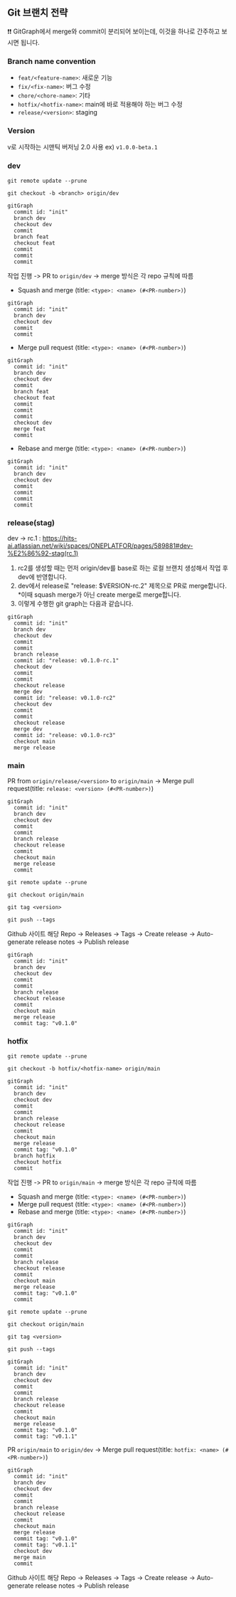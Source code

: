## Git 브랜치 전략

:exclamation::exclamation: GitGraph에서 merge와 commit이 분리되어 보이는데, 이것을 하나로 간주하고 보시면 됩니다.

### Branch name convention

- `feat/<feature-name>`: 새로운 기능
- `fix/<fix-name>`: 버그 수정
- `chore/<chore-name>`: 기타
- `hotfix/<hotfix-name>`: main에 바로 적용해야 하는 버그 수정
- `release/<version>`: staging

### Version

v로 시작하는 시맨틱 버저닝 2.0 사용 ex) `v1.0.0-beta.1`

### dev

```shell
git remote update --prune
```

```shell
git checkout -b <branch> origin/dev
```

```mermaid
gitGraph
  commit id: "init"
  branch dev
  checkout dev
  commit
  branch feat
  checkout feat
  commit
  commit
  commit
```

작업 진행 -> PR to `origin/dev` -> merge 방식은 각 repo 규칙에 따름

- Squash and merge (title: `<type>: <name> (#<PR-number>)`)

```mermaid
gitGraph
  commit id: "init"
  branch dev
  checkout dev
  commit
  commit
```

- Merge pull request (title: `<type>: <name> (#<PR-number>)`)

```mermaid
gitGraph
  commit id: "init"
  branch dev
  checkout dev
  commit
  branch feat
  checkout feat
  commit
  commit
  commit
  checkout dev
  merge feat
  commit
```

- Rebase and merge (title: `<type>: <name> (#<PR-number>)`)

```mermaid
gitGraph
  commit id: "init"
  branch dev
  checkout dev
  commit
  commit
  commit
  commit
```

### release(stag)

dev -> rc.1 : https://hits-ai.atlassian.net/wiki/spaces/ONEPLATFOR/pages/589881#dev-%E2%86%92-stag(rc.1)

1. rc2를 생성할 때는 먼저 origin/dev를 base로 하는 로컬 브랜치 생성해서 작업 후 dev에 반영합니다.
2. dev에서 release로 "release: $VERSION-rc.2" 제목으로 PR로 merge합니다.  
  *이때 squash merge가 아닌 create merge로 merge합니다.
3. 이렇게 수행한 git graph는 다음과 같습니다.

```mermaid
gitGraph
  commit id: "init"
  branch dev
  checkout dev
  commit
  commit
  branch release
  commit id: "release: v0.1.0-rc.1"
  checkout dev
  commit
  commit
  checkout release
  merge dev
  commit id: "release: v0.1.0-rc2"
  checkout dev
  commit
  commit
  checkout release
  merge dev
  commit id: "release: v0.1.0-rc3"
  checkout main
  merge release
```

### main

PR from `origin/release/<version>` to `origin/main` -> Merge pull request(title: `release: <version> (#<PR-number>)`)

```mermaid
gitGraph
  commit id: "init"
  branch dev
  checkout dev
  commit
  commit
  branch release
  checkout release
  commit
  checkout main
  merge release
  commit
```

```shell
git remote update --prune
```

```shell
git checkout origin/main
```

```shell
git tag <version>
```

```shell
git push --tags
```

Github 사이트 해당 Repo -> Releases -> Tags -> Create release -> Auto-generate release notes -> Publish release

```mermaid
gitGraph
  commit id: "init"
  branch dev
  checkout dev
  commit
  commit
  branch release
  checkout release
  commit
  checkout main
  merge release
  commit tag: "v0.1.0"
```

### hotfix

```shell
git remote update --prune
```

```shell
git checkout -b hotfix/<hotfix-name> origin/main
```

```mermaid
gitGraph
  commit id: "init"
  branch dev
  checkout dev
  commit
  commit
  branch release
  checkout release
  commit
  checkout main
  merge release
  commit tag: "v0.1.0"
  branch hotfix
  checkout hotfix
  commit
```

작업 진행 -> PR to `origin/main` -> merge 방식은 각 repo 규칙에 따름

- Squash and merge (title: `<type>: <name> (#<PR-number>)`)
- Merge pull request (title: `<type>: <name> (#<PR-number>)`)
- Rebase and merge (title: `<type>: <name> (#<PR-number>)`)

```mermaid
gitGraph
  commit id: "init"
  branch dev
  checkout dev
  commit
  commit
  branch release
  checkout release
  commit
  checkout main
  merge release
  commit tag: "v0.1.0"
  commit
```

```shell
git remote update --prune
```

```shell
git checkout origin/main
```

```shell
git tag <version>
```

```shell
git push --tags
```

```mermaid
gitGraph
  commit id: "init"
  branch dev
  checkout dev
  commit
  commit
  branch release
  checkout release
  commit
  checkout main
  merge release
  commit tag: "v0.1.0"
  commit tag: "v0.1.1"
```

PR `origin/main` to `origin/dev` -> Merge pull request(title: `hotfix: <name> (#<PR-number>)`)

```mermaid
gitGraph
  commit id: "init"
  branch dev
  checkout dev
  commit
  commit
  branch release
  checkout release
  commit
  checkout main
  merge release
  commit tag: "v0.1.0"
  commit tag: "v0.1.1"
  checkout dev
  merge main
  commit
```

Github 사이트 해당 Repo -> Releases -> Tags -> Create release -> Auto-generate release notes -> Publish release
